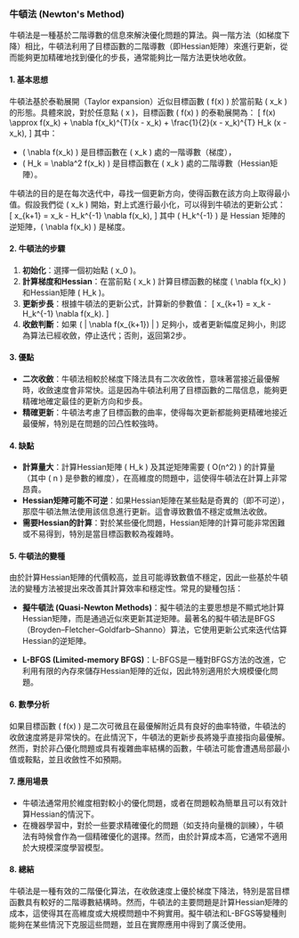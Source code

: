 ### 牛頓法 (Newton's Method)

牛頓法是一種基於二階導數的信息來解決優化問題的算法。與一階方法（如梯度下降）相比，牛頓法利用了目標函數的二階導數（即Hessian矩陣）來進行更新，從而能夠更加精確地找到優化的步長，通常能夠比一階方法更快地收斂。

#### 1. **基本思想**

牛頓法基於泰勒展開（Taylor expansion）近似目標函數 \( f(x) \) 於當前點 \( x_k \) 的形態。具體來說，對於任意點 \( x \)，目標函數 \( f(x) \) 的泰勒展開為：
\[
f(x) \approx f(x_k) + \nabla f(x_k)^{T}(x - x_k) + \frac{1}{2}(x - x_k)^{T} H_k (x - x_k),
\]
其中：
- \( \nabla f(x_k) \) 是目標函數在 \( x_k \) 處的一階導數（梯度），
- \( H_k = \nabla^2 f(x_k) \) 是目標函數在 \( x_k \) 處的二階導數（Hessian矩陣）。

牛頓法的目的是在每次迭代中，尋找一個更新方向，使得函數在該方向上取得最小值。假設我們從 \( x_k \) 開始，對上式進行最小化，可以得到牛頓法的更新公式：
\[
x_{k+1} = x_k - H_k^{-1} \nabla f(x_k),
\]
其中 \( H_k^{-1} \) 是 Hessian 矩陣的逆矩陣，\( \nabla f(x_k) \) 是梯度。

#### 2. **牛頓法的步驟**

1. **初始化**：選擇一個初始點 \( x_0 \)。
2. **計算梯度和Hessian**：在當前點 \( x_k \) 計算目標函數的梯度 \( \nabla f(x_k) \) 和Hessian矩陣 \( H_k \)。
3. **更新步長**：根據牛頓法的更新公式，計算新的參數值：
   \[
   x_{k+1} = x_k - H_k^{-1} \nabla f(x_k).
   \]
4. **收斂判斷**：如果 \( \| \nabla f(x_{k+1}) \| \) 足夠小，或者更新幅度足夠小，則認為算法已經收斂，停止迭代；否則，返回第2步。

#### 3. **優點**

- **二次收斂**：牛頓法相較於梯度下降法具有二次收斂性，意味著當接近最優解時，收斂速度會非常快。這是因為牛頓法利用了目標函數的二階信息，能夠更精確地確定最佳的更新方向和步長。
- **精確更新**：牛頓法考慮了目標函數的曲率，使得每次更新都能夠更精確地接近最優解，特別是在問題的凹凸性較強時。

#### 4. **缺點**

- **計算量大**：計算Hessian矩陣 \( H_k \) 及其逆矩陣需要 \( O(n^2) \) 的計算量（其中 \( n \) 是參數的維度），在高維度的問題中，這使得牛頓法在計算上非常昂貴。
- **Hessian矩陣可能不可逆**：如果Hessian矩陣在某些點是奇異的（即不可逆），那麼牛頓法無法使用該信息進行更新。這會導致數值不穩定或無法收斂。
- **需要Hessian的計算**：對於某些優化問題，Hessian矩陣的計算可能非常困難或不易得到，特別是當目標函數較為複雜時。

#### 5. **牛頓法的變種**

由於計算Hessian矩陣的代價較高，並且可能導致數值不穩定，因此一些基於牛頓法的變種方法被提出來改善其計算效率和穩定性。常見的變種包括：

- **擬牛頓法 (Quasi-Newton Methods)**：擬牛頓法的主要思想是不顯式地計算Hessian矩陣，而是通過近似來更新其逆矩陣。最著名的擬牛頓法是BFGS（Broyden–Fletcher–Goldfarb–Shanno）算法，它使用更新公式來迭代估算Hessian的逆矩陣。
  
- **L-BFGS (Limited-memory BFGS)**：L-BFGS是一種對BFGS方法的改進，它利用有限的內存來儲存Hessian矩陣的近似，因此特別適用於大規模優化問題。

#### 6. **數學分析**

如果目標函數 \( f(x) \) 是二次可微且在最優解附近具有良好的曲率特徵，牛頓法的收斂速度將是非常快的。在此情況下，牛頓法的更新步長將幾乎直接指向最優解。然而，對於非凸優化問題或具有複雜曲率結構的函數，牛頓法可能會遭遇局部最小值或鞍點，並且收斂性不如預期。

#### 7. **應用場景**

- 牛頓法通常用於維度相對較小的優化問題，或者在問題較為簡單且可以有效計算Hessian的情況下。
- 在機器學習中，對於一些要求精確優化的問題（如支持向量機的訓練），牛頓法有時候會作為一個精確優化的選擇。然而，由於計算成本高，它通常不適用於大規模深度學習模型。

#### 8. **總結**

牛頓法是一種有效的二階優化算法，在收斂速度上優於梯度下降法，特別是當目標函數具有較好的二階導數結構時。然而，牛頓法的主要問題是計算Hessian矩陣的成本，這使得其在高維度或大規模問題中不夠實用。擬牛頓法和L-BFGS等變種則能夠在某些情況下克服這些問題，並且在實際應用中得到了廣泛使用。